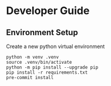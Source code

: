 # Developer Guide

## Environment Setup

Create a new python virtual environment

```
python -m venv .venv
source .venv/bin/activate
python -m pip install --upgrade pip
pip install -r requirements.txt
pre-commit install
```